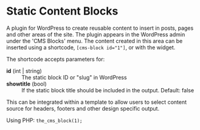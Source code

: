 # Static Content Blocks

A plugin for WordPress to create reusable content to insert in posts, 
pages and other areas of the site.
The plugin appears in the WordPress admin under the 'CMS Blocks' 
menu. The content created in this area can be inserted using a shortcode, `[cms-block id="1"]`, or with the widget.

The shortcode accepts parameters for:

<dl>
  <dt><strong>id</strong> (int | string)</dt>
  <dd>The static block ID or "slug" in WordPress</dd>

  <dt><strong>showtitle</strong> (bool)</dt>
  <dd>If the static block title should be included in the output. Default: false</dd>
</dl>

This can be integrated within a template to allow users to select content source for headers, footers and other design specific output.

Using PHP: `the_cms_block(1);`
